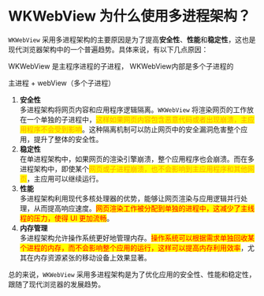 # WKWebView 为什么使用多进程架构？

`WKWebView` 采用多进程架构的主要原因是为了提高**安全性**、**性能**和**稳定性**，这也是现代浏览器架构中的一个普遍趋势。具体来说，有以下几点原因：

WKWebView 是主程序进程的子进程， WKWebView内部是多个子进程的

主进程 + webView（多个子进程）

1. **安全性**\
   多进程架构将网页内容和应用程序逻辑隔离。`WKWebView` 将渲染网页的工作放在一个单独的子进程中，<mark style="color:orange;">这样如果网页内容包含恶意代码或者出现崩溃，主应用程序不会受到影响</mark>。这种隔离机制可以防止网页中的安全漏洞危害整个应用，提升了整体的安全性。
2. **稳定性**\
   在单进程架构中，如果网页的渲染引擎崩溃，整个应用程序也会崩溃。而在多进程架构中，即使某个<mark style="color:orange;">网页或子进程崩溃，也不会影响到主应用程序和其他网页</mark>，主应用可以继续运行。
3. **性能**\
   多进程架构利用现代多核处理器的优势，能够让网页渲染与应用逻辑并行处理，从而提高响应速度。<mark style="color:red;">网页渲染工作被分配到单独的进程中，这减少了主线程的压力，使得 UI 更加流畅</mark>。
4. **内存管理**\
   多进程架构允许操作系统更好地管理内存。<mark style="color:red;">操作系统可以根据需求单独回收某个进程的内存，而不会影响整个应用的运行，这样可以提高内存利用效率</mark>，尤其在内存资源紧张的移动设备上效果显著。

总的来说，`WKWebView` 采用多进程架构是为了优化应用的安全性、性能和稳定性，跟随了现代浏览器的发展趋势。
